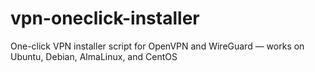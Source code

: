 # vpn-oneclick-installer
One-click VPN installer script for OpenVPN and WireGuard — works on Ubuntu, Debian, AlmaLinux, and CentOS

